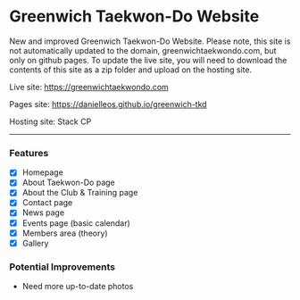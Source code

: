 # Greenwich Taekwon-Do Website
New and improved Greenwich Taekwon-Do Website. Please note, this site is not automatically updated to the domain, greenwichtaekwondo.com, but only on github pages. To update the live site, you will need to download the contents of this site as a zip folder and upload on the hosting site.

Live site: https://greenwichtaekwondo.com

Pages site: https://danielleos.github.io/greenwich-tkd

Hosting site: Stack CP

---

### Features
- [x] Homepage
- [x] About Taekwon-Do page
- [x] About the Club & Training page
- [x] Contact page
- [x] News page
- [x] Events page (basic calendar)
- [x] Members area (theory)
- [x] Gallery

### Potential Improvements
- Need more up-to-date photos
